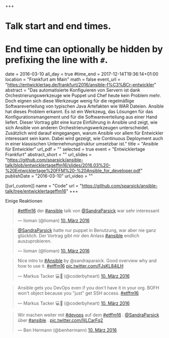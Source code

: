 +++
# Talk start and end times.
# End time can optionally be hidden by prefixing the line with `#`.
date = 2016-03-10
all_day = true
#time_end = 2017-12-14T19:36:14+01:00
location = "Frankfurt am Main"
math = false
event_url = "https://entwicklertag.de/frankfurt/2016/ansible-f%C3%BCr-entwickler"
abstract = "Das automatisierte Konfiguieren von Servern ist dank Orchestrierungswerkzeuge wie Puppet und Chef heute kein Problem mehr. Doch eignen sich diese Werkzeuge wenig für die regelmäßige Softwareverteilung von typischen Java Artefakten wie WAR Dateien. Ansible hat dieses Problem erkannt. Es ist ein Werkzeug, das Lösungen für das Konfigurationsmangement und für die Softwareverteilung aus einer Hand liefert. Dieser Vortrag gibt eine kurze Einführung in Ansible und zeigt, wie sich Ansible von anderen Orchestrierungswerkzeugen unterscheidet. Zusätzlich wird darauf eingegangen, warum Ansible vor allem für Entwickler interessant sein kann. Dabei wird gezeigt, wie Continuous Deployment auch in einer klassischen Unternehmungstruktur umsetzbar ist."
title = "Ansible für Entwickler"
url_pdf = ""
selected = true
event = "Entwicklertage Frankfurt"
abstract_short = ""
url_slides = "https://github.com/sparsick/ansible-talk/blob/entwicklertageffm16/slides/2016.03%20-%20Entwicklertage%20FFM%20-%20Ansible_for_developer.pdf"
publishDate = "2016-03-10"
url_video = ""

[[url_custom]]
name = "Code"
url = "https://github.com/sparsick/ansible-talk/tree/entwicklertageffm16"
+++

Einige Reaktionen

<blockquote class="twitter-tweet" data-lang="de"><p lang="de" dir="ltr"><a href="https://twitter.com/hashtag/etffm16?src=hash">#etffm16</a> der <a href="https://twitter.com/hashtag/ansible?src=hash">#ansible</a> talk von <a href="https://twitter.com/SandraParsick">@SandraParsick</a> war sehr interessant</p>&mdash; lioman (@lioman) <a href="https://twitter.com/lioman/status/707945179848810497">10. März 2016</a></blockquote>
<script async src="//platform.twitter.com/widgets.js" charset="utf-8"></script>

<blockquote class="twitter-tweet" data-conversation="none" data-lang="de"><p lang="de" dir="ltr"><a href="https://twitter.com/SandraParsick">@SandraParsick</a> hatte nur puppet in Benutzung, war aber nie ganz glücklich. Der Vortrag gibt mir den Anlass <a href="https://twitter.com/hashtag/ansible?src=hash">#ansible</a> endlich auszuprobieren.</p>&mdash; lioman (@lioman) <a href="https://twitter.com/lioman/status/707971133128183809">10. März 2016</a></blockquote>
<script async src="//platform.twitter.com/widgets.js" charset="utf-8"></script>

<blockquote class="twitter-tweet" data-lang="de"><p lang="en" dir="ltr">Nice intro to <a href="https://twitter.com/hashtag/Ansible?src=hash">#Ansible</a> by @sandraparaick. Good overview why and how to use it. <a href="https://twitter.com/hashtag/etffm16?src=hash">#etffm16</a> <a href="https://t.co/FJsKL84iLH">pic.twitter.com/FJsKL84iLH</a></p>&mdash; Markus Tacker 💻👨 (@coderbyheart) <a href="https://twitter.com/coderbyheart/status/707943945280610304">10. März 2016</a></blockquote>
<script async src="//platform.twitter.com/widgets.js" charset="utf-8"></script>

<blockquote class="twitter-tweet" data-lang="de"><p lang="en" dir="ltr">Ansible gets you DevOps even if you don&#39;t have it in your org. BOFH won&#39;t object because you &quot;just&quot; get SSH access. <a href="https://twitter.com/hashtag/etffm16?src=hash">#etffm16</a></p>&mdash; Markus Tacker 💻👨 (@coderbyheart) <a href="https://twitter.com/coderbyheart/status/707942036670976000">10. März 2016</a></blockquote>
<script async src="//platform.twitter.com/widgets.js" charset="utf-8"></script>

<blockquote class="twitter-tweet" data-lang="de"><p lang="de" dir="ltr">Wir machen weiter mit <a href="https://twitter.com/hashtag/devops?src=hash">#devops</a> auf dem <a href="https://twitter.com/hashtag/etffm16?src=hash">#etffm16</a> . <a href="https://twitter.com/SandraParsick">@SandraParsick</a> über <a href="https://twitter.com/hashtag/ansible?src=hash">#ansible</a> . <a href="https://t.co/lljLCarFq2">pic.twitter.com/lljLCarFq2</a></p>&mdash; Ben Hermann (@benhermann) <a href="https://twitter.com/benhermann/status/707933799116627968">10. März 2016</a></blockquote>
<script async src="//platform.twitter.com/widgets.js" charset="utf-8"></script>
